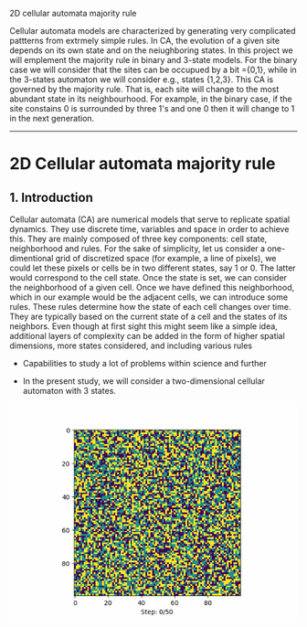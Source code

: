 2D cellular automata majority rule

Cellular automata models are characterized by generating very complicated pattterns from extrmely simple rules. In CA, the evolution of a given site depends on its own state and on the neiughboring states. In this project we will emplement the majority rule in binary and 3-state models. For the binary case we will consider that the sites can be occupued by a bit ={0,1}, while in the 3-states automaton we will consider e.g., states {1,2,3}. This CA is governed by the majority rule. That is, each site will change to the most abundant state in its neighbourhood. For example, in the binary case, if the site constains 0 is surrounded by three 1's and one 0 then it will change to 1 in the next generation.

--------------------------

# 2D Cellular automata majority rule

## 1. Introduction

Cellular automata (CA) are numerical models that serve to replicate spatial dynamics. They use discrete time, variables and space in order to achieve this. They are mainly composed of three key components: cell state, neighborhood and rules. For the sake of simplicity, let us consider a one-dimentional grid of discretized space (for example, a line of pixels), we could let these pixels or cells be in two  different states, say 1 or 0. The latter would correspond to the cell state. Once the state is set, we can consider the neighborhood of a given cell. Once we have defined this neighborhood, which in our example would be the adjacent cells, we can introduce some rules. These rules determine how the state of each cell changes over time. They are typically based on the current state of a cell and the states of its neighbors. Even though at first sight this might seem like a simple idea, additional layers of complexity can be added in the form of higher spatial dimensions, more states considered, and including various rules 

- Capabilities to study a lot of problems within science and further

- In the present study, we will consider a two-dimensional cellular automaton with 3 states.


![Test](https://github.com/sofia-llacer-caro/cellular-automata/blob/main/cellular_automaton.gif)
